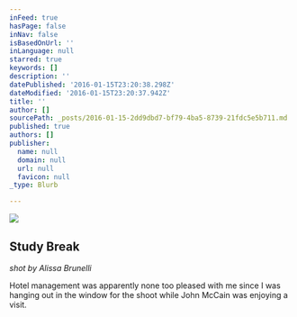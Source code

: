 ```yaml
---
inFeed: true
hasPage: false
inNav: false
isBasedOnUrl: ''
inLanguage: null
starred: true
keywords: []
description: ''
datePublished: '2016-01-15T23:20:38.298Z'
dateModified: '2016-01-15T23:20:37.942Z'
title: ''
author: []
sourcePath: _posts/2016-01-15-2dd9dbd7-bf79-4ba5-8739-21fdc5e5b711.md
published: true
authors: []
publisher:
  name: null
  domain: null
  url: null
  favicon: null
_type: Blurb

---
```

![](https://the-grid-user-content.s3-us-west-2.amazonaws.com/7ee96138-b4a9-4245-96e5-053f7399a09f.jpg)

## Study Break

_shot by Alissa Brunelli_

Hotel management was apparently none too pleased with me since I was hanging out in the window for the shoot while John McCain was enjoying a visit.